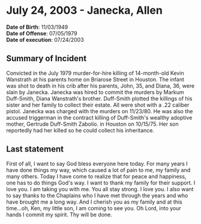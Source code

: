 # July 24, 2003 - Janecka, Allen

**Date of Birth**: 11/03/1949<br/>
**Date of Offense**: 07/05/1979<br/>
**Date of execution**: 07/24/2003<br/>

## Summary of Incident
Convicted in the July 1979 murder-for-hire killing of 14-month-old Kevin Wanstrath at his parents home on Briarose Street in Houston. The infant was shot to death in his crib after his parents, John, 35, and Diana, 36, were slain by Janecka. Janecka was hired to commit the murders by Markum Duff-Smith, Diana Wanstrath's brother. Duff-Smith plotted the killings of his sister and her family to collect their estate. All were shot with a .22 caliber pistol. Janecka was charged with the murders on 11/23/80. He was also the accused triggerman in the contract killing of Duff-Smith's wealthy adoptive mother, Gertrude Duff-Smith Zabolio. in Houston on 10/15/75. Her son reportedly had her killed so he could collect his inheritance.

## Last statement
First of all, I want to say God bless everyone here today. For many years I have done things my way, which caused a lot of pain to me, my family and many others. Today I have come to realize that for peace and happiness, one has to do things God's way. I want to thank my family for their support. I love you. I am taking you with me. You all stay strong. I love you. I also want to say thanks to the Chaplains who I have met through the years and who have brought me a long way. And I cherish you as my family and at this time...oh, Ken, my little son, I am coming to see you. Oh Lord, into your hands I commit my spirit. Thy will be done.